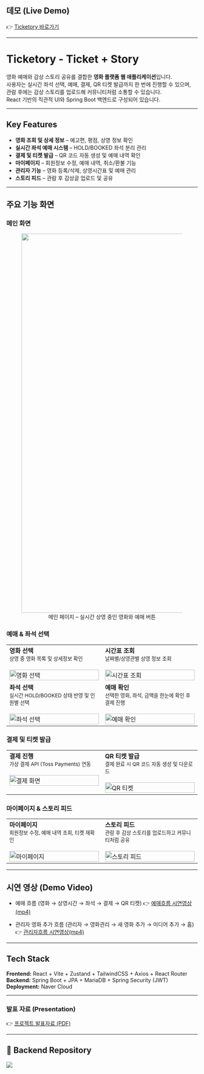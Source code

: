 ## 데모 (Live Demo)
👉 [Ticketory 바로가기](http://211.188.58.155:8080/)  

---
# Ticketory - Ticket + Story

영화 예매와 감상 스토리 공유를 결합한 **영화 플랫폼 웹 애플리케이션**입니다.  
사용자는 실시간 좌석 선택, 예매, 결제, QR 티켓 발급까지 한 번에 진행할 수 있으며,  
관람 후에는 감상 스토리를 업로드해 커뮤니티처럼 소통할 수 있습니다.  
React 기반의 직관적 UI와 Spring Boot 백엔드로 구성되어 있습니다.

---

## Key Features

- **영화 조회 및 상세 정보** – 예고편, 평점, 상영 정보 확인  
- **실시간 좌석 예매 시스템** – HOLD/BOOKED 좌석 분리 관리  
- **결제 및 티켓 발급** – QR 코드 자동 생성 및 예매 내역 확인  
- **마이페이지** – 회원정보 수정, 예매 내역, 취소/환불 기능  
- **관리자 기능** – 영화 등록/삭제, 상영시간표 및 예매 관리  
- **스토리 피드** – 관람 후 감상글 업로드 및 공유  

---

## 주요 기능 화면

### 메인 화면
<figure align="center">
  <img width="1000" alt="메인 화면" src="https://github.com/user-attachments/assets/xxxxxx" />
  <figcaption>메인 페이지 – 실시간 상영 중인 영화와 예매 버튼</figcaption>
</figure>

### 예매 & 좌석 선택

<table>
  <tr>
    <td width="50%" valign="top">
      <b>영화 선택</b><br/>
      <sub>상영 중 영화 목록 및 상세정보 확인</sub><br/><br/>
      <img alt="영화 선택" src="https://github.com/user-attachments/assets/xxxxxx" width="100%"/>
    </td>
    <td width="50%" valign="top">
      <b>시간표 조회</b><br/>
      <sub>날짜별/상영관별 상영 정보 조회</sub><br/><br/>
      <img alt="시간표 조회" src="https://github.com/user-attachments/assets/xxxxxx" width="100%"/>
    </td>
  </tr>
  <tr>
    <td width="50%" valign="top">
      <b>좌석 선택</b><br/>
      <sub>실시간 HOLD/BOOKED 상태 반영 및 인원별 선택</sub><br/><br/>
      <img alt="좌석 선택" src="https://github.com/user-attachments/assets/xxxxxx" width="100%"/>
    </td>
    <td width="50%" valign="top">
      <b>예매 확인</b><br/>
      <sub>선택한 영화, 좌석, 금액을 한눈에 확인 후 결제 진행</sub><br/><br/>
      <img alt="예매 확인" src="https://github.com/user-attachments/assets/xxxxxx" width="100%"/>
    </td>
  </tr>
</table>

###  결제 및 티켓 발급

<table>
  <tr>
    <td width="50%" valign="top">
      <b>결제 진행</b><br/>
      <sub>가상 결제 API (Toss Payments) 연동</sub><br/><br/>
      <img alt="결제 화면" src="https://github.com/user-attachments/assets/xxxxxx" width="100%"/>
    </td>
    <td width="50%" valign="top">
      <b>QR 티켓 발급</b><br/>
      <sub>결제 완료 시 QR 코드 자동 생성 및 다운로드</sub><br/><br/>
      <img alt="QR 티켓" src="https://github.com/user-attachments/assets/xxxxxx" width="100%"/>
    </td>
  </tr>
</table>

###  마이페이지 & 스토리 피드

<table>
  <tr>
    <td width="50%" valign="top">
      <b>마이페이지</b><br/>
      <sub>회원정보 수정, 예매 내역 조회, 티켓 재확인</sub><br/><br/>
      <img alt="마이페이지" src="https://github.com/user-attachments/assets/xxxxxx" width="100%"/>
    </td>
    <td width="50%" valign="top">
      <b>스토리 피드</b><br/>
      <sub>관람 후 감상 스토리를 업로드하고 커뮤니티처럼 공유</sub><br/><br/>
      <img alt="스토리 피드" src="https://github.com/user-attachments/assets/xxxxxx" width="100%"/>
    </td>
  </tr>
</table>

---

## 시연 영상 (Demo Video)
- 예매 흐름 (영화 → 상영시간 → 좌석 → 결제 → QR 티켓)
👉 [예매흐름 시연영상(mp4)](https://github.com/user-attachments/assets/099c75e4-6254-4c2b-84b9-2d4b7cf5523c)

- 관리자 영화 추가 흐름 (관리자 → 영화관리 → 새 영화 추가 → 미디어 추가 → 홈)
👉 [관리자흐름 시연영상(mp4)](https://github.com/user-attachments/assets/b60a7af4-1f1d-457d-9535-ce3da64a18c4)

---

##  Tech Stack

**Frontend:** React + Vite + Zustand + TailwindCSS + Axios + React Router  
**Backend:** Spring Boot + JPA + MariaDB + Spring Security (JWT)  
**Deployment:** Naver Cloud 

---

### 발표 자료 (Presentation) 
👉 [프로젝트 발표자료 (PDF)](https://github.com/user-attachments/files/22225340/ticketory_presentation_final.pdf)

---

## 🔗 Backend Repository

<a href="https://github.com/sjyun0507/Ticketory.git" target="_blank">
  <img src="https://img.shields.io/badge/-%20Go%20to%20Backend%20Repo-2E8B57?style=for-the-badge&logo=springboot&logoColor=white" />
</a>



